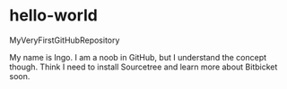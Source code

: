 # hello-world
MyVeryFirstGitHubRepository

My name is Ingo.
I am a noob in GitHub, but I understand the concept though.
Think I need to install Sourcetree and learn more about Bitbicket soon.
